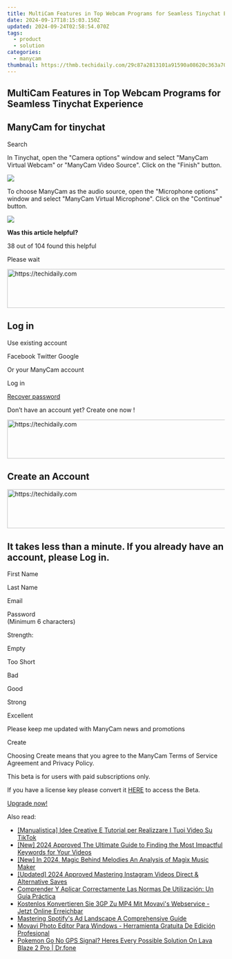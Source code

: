 ```yaml
---
title: MultiCam Features in Top Webcam Programs for Seamless Tinychat Experience
date: 2024-09-17T18:15:03.150Z
updated: 2024-09-24T02:58:54.070Z
tags:
  - product
  - solution
categories:
  - manycam
thumbnail: https://thmb.techidaily.com/29c87a2813101a91590a08620c363a707a12be2c13cdc82a6c440d60f80e5fd3.jpg
---
```


## MultiCam Features in Top Webcam Programs for Seamless Tinychat Experience

## ManyCam for tinychat

Search 

In Tinychat, open the "Camera options" window and select "ManyCam Virtual Webcam" or "ManyCam Video Source". Click on the "Finish" button.

![](https://manycam.com/build/images/help/settings/tinychat.jpg?v=751e3132d4)   
  

  
To choose ManyCam as the audio source, open the "Microphone options" window and select "ManyCam Virtual Microphone". Click on the "Continue" button.

![](https://manycam.com/build/images/help/settings/audio/tinychat.jpg?v=6a993a9a4d) 

**Was this article helpful?** 

38 out of 104 found this helpful 

  
Please wait 

<!-- affiliate ads begin -->
<a href="https://appsumo.8odi.net/c/5597632/2132161/7443" target="_top" id="2132161">
  <img src="//a.impactradius-go.com/display-ad/7443-2132161" border="0" alt="https://techidaily.com" width="728" height="90"/>
</a>
<img height="0" width="0" src="https://appsumo.8odi.net/i/5597632/2132161/7443" style="position:absolute;visibility:hidden;" border="0" />
<!-- affiliate ads end -->

## Log in

Use existing account

Facebook Twitter Google 

Or your ManyCam account

Log in 

[Recover password](https://tools.techidaily.com/manycam/products/) 

 Don’t have an account yet? Create one now ! 

<!-- affiliate ads begin -->
<a href="https://aligracehair.sjv.io/c/5597632/1934142/19272" target="_top" id="1934142">
  <img src="//a.impactradius-go.com/display-ad/19272-1934142" border="0" alt="https://techidaily.com" width="728" height="90"/>
</a>
<img height="0" width="0" src="https://aligracehair.sjv.io/i/5597632/1934142/19272" style="position:absolute;visibility:hidden;" border="0" />
<!-- affiliate ads end -->

## Create an Account

<!-- affiliate ads begin -->
<a href="https://appsumo.8odi.net/c/5597632/2043638/7443" target="_top" id="2043638">
  <img src="//a.impactradius-go.com/display-ad/7443-2043638" border="0" alt="https://techidaily.com" width="728" height="90"/>
</a>
<img height="0" width="0" src="https://appsumo.8odi.net/i/5597632/2043638/7443" style="position:absolute;visibility:hidden;" border="0" />
<!-- affiliate ads end -->

## It takes less than a minute. If you already have an account, please Log in.

First Name 

Last Name 

Email 

Password  
(Minimum 6 characters) 

Strength: 

Empty

Too Short

Bad

Good

Strong

Excellent

Please keep me updated with ManyCam news and promotions 

Create 

Choosing Create means that you agree to the ManyCam Terms of Service Agreement and Privacy Policy.

This beta is for users with paid subscriptions only.

If you have a license key please convert it [HERE](https://tools.techidaily.com/manycam/products/) to access the Beta.

[Upgrade now!](https://tools.techidaily.com/manycam/products/)

<ins class="adsbygoogle"
     style="display:block"
     data-ad-format="autorelaxed"
     data-ad-client="ca-pub-7571918770474297"
     data-ad-slot="1223367746"></ins>

<ins class="adsbygoogle"
     style="display:block"
     data-ad-client="ca-pub-7571918770474297"
     data-ad-slot="8358498916"
     data-ad-format="auto"
     data-full-width-responsive="true"></ins>

<span class="atpl-alsoreadstyle">Also read:</span>
<div><ul>
<li><a href="https://some-guidance.techidaily.com/manualistica-idee-creative-e-tutorial-per-realizzare-i-tuoi-video-su-tiktok/"><u>[Manualistica] Idee Creative E Tutorial per Realizzare I Tuoi Video Su TikTok</u></a></li>
<li><a href="https://youtube-webster.techidaily.com/024-approved-the-ultimate-guide-to-finding-the-most-impactful-keywords-for-your-videos/"><u>[New] 2024 Approved The Ultimate Guide to Finding the Most Impactful Keywords for Your Videos</u></a></li>
<li><a href="https://fox-boxes.techidaily.com/new-in-2024-magic-behind-melodies-an-analysis-of-magix-music-maker/"><u>[New] In 2024, Magic Behind Melodies An Analysis of Magix Music Maker</u></a></li>
<li><a href="https://instagram-video-files.techidaily.com/updated-2024-approved-mastering-instagram-videos-direct-and-alternative-saves/"><u>[Updated] 2024 Approved Mastering Instagram Videos Direct & Alternative Saves</u></a></li>
<li><a href="https://some-guidance.techidaily.com/comprender-y-aplicar-correctamente-las-normas-de-utilizacion-un-guia-practica/"><u>Comprender Y Aplicar Correctamente Las Normas De Utilización: Un Guía Práctica</u></a></li>
<li><a href="https://some-guidance.techidaily.com/kostenlos-konvertieren-sie-3gp-zu-mp4-mit-movavis-webservice-jetzt-online-erreichbar/"><u>Kostenlos Konvertieren Sie 3GP Zu MP4 Mit Movavi's Webservice - Jetzt Online Erreichbar</u></a></li>
<li><a href="https://extra-lessons.techidaily.com/mastering-spotifys-ad-landscape-a-comprehensive-guide/"><u>Mastering Spotify's Ad Landscape A Comprehensive Guide</u></a></li>
<li><a href="https://some-guidance.techidaily.com/movavi-photo-editor-para-windows-herramienta-gratuita-de-edicion-profesional/"><u>Movavi Photo Editor Para Windows - Herramienta Gratuita De Edición Profesional</u></a></li>
<li><a href="https://android-pokemon-go.techidaily.com/pokemon-go-no-gps-signal-heres-every-possible-solution-on-lava-blaze-2-pro-drfone-by-drfone-virtual-android/"><u>Pokemon Go No GPS Signal? Heres Every Possible Solution On Lava Blaze 2 Pro | Dr.fone</u></a></li>
</ul></div>

